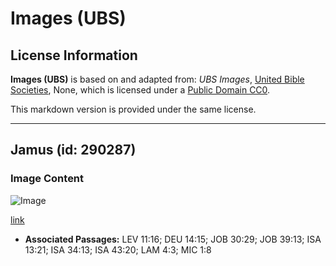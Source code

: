 # Images (UBS)

## License Information

**Images (UBS)** is based on and adapted from: _UBS Images_, [United Bible Societies](https://unitedbiblesocieties.org/), None, which is licensed under a [Public Domain CC0](https://creativecommons.org/public-domain/cc0/).

This markdown version is provided under the same license.



--------------------------------

## Jamus (id: 290287)

### Image Content

![Image](https://cdn.aquifer.bible/aquifer-content/resources/Media/WEB-0691_ostrich.jpg)

[link](https://cdn.aquifer.bible/aquifer-content/resources/Media/WEB-0691_ostrich.jpg)

* **Associated Passages:** LEV 11:16; DEU 14:15; JOB 30:29; JOB 39:13; ISA 13:21; ISA 34:13; ISA 43:20; LAM 4:3; MIC 1:8

